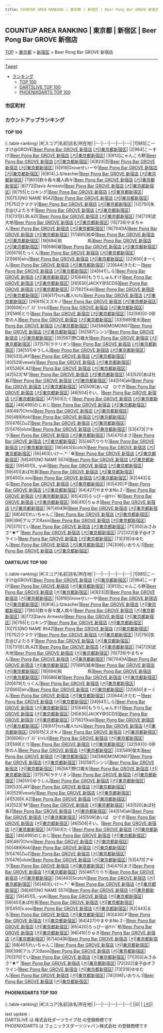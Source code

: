 ```yaml
---
title: COUNTUP AREA RANKING | 東京都 | 新宿区 | Beer Pong Bar GROVE 新宿店
---
```

## COUNTUP AREA RANKING | 東京都 | 新宿区 | Beer Pong Bar GROVE 新宿店

[TOP](/darts/rank/) > [東京都](/darts/rank/東京都/) > [新宿区](/darts/rank/東京都/新宿区/) > Beer Pong Bar GROVE 新宿店

___

<a href="https://twitter.com/share?ref_src=twsrc%5Etfw" data-text="COUNTUP AREA RANKING | 東京都新宿区Beer Pong Bar GROVE 新宿店" class="twitter-share-button" data-hashtags="DARTSLIVE,PHOENIXDARTS,darts,ダーツ" data-show-count="false">Tweet</a>

* [ランキング](#カウントアップランキング)
    * [TOP 100](#top-100)
    * [DARTSLIVE TOP 100](#dartslive-top-100)
    * [PHOENIXDARTS TOP 100](#phoenixdarts-top-100)

### 市区町村

<ul>

</ul>

### カウントアップランキング

#### TOP 100



{:.table-ranking}
|#|スコア|名前|店名|所在地|
|---|---|---|---|---|
|1|985|<span class="rank-name-dl">こーすけ@GROVE</span>|<a href="/darts/rank/shops/90884a355f14801558d385ea46352d8f.html">Beer Pong Bar GROVE 新宿店</a> <a href="https://search.dartslive.com/jp/shop/90884a355f14801558d385ea46352d8f">[↗]</a>|<a href="/darts/rank/東京都/新宿区">東京都新宿区</a>|
|2|964|<span class="rank-name-dl">こーすけ</span>|<a href="/darts/rank/shops/90884a355f14801558d385ea46352d8f.html">Beer Pong Bar GROVE 新宿店</a> <a href="https://search.dartslive.com/jp/shop/90884a355f14801558d385ea46352d8f">[↗]</a>|<a href="/darts/rank/東京都/新宿区">東京都新宿区</a>|
|3|913|<span class="rank-name-dl">にゃんころ餅</span>|<a href="/darts/rank/shops/90884a355f14801558d385ea46352d8f.html">Beer Pong Bar GROVE 新宿店</a> <a href="https://search.dartslive.com/jp/shop/90884a355f14801558d385ea46352d8f">[↗]</a>|<a href="/darts/rank/東京都/新宿区">東京都新宿区</a>|
|4|823|<span class="rank-name-dl">百</span>|<a href="/darts/rank/shops/90884a355f14801558d385ea46352d8f.html">Beer Pong Bar GROVE 新宿店</a> <a href="https://search.dartslive.com/jp/shop/90884a355f14801558d385ea46352d8f">[↗]</a>|<a href="/darts/rank/東京都/新宿区">東京都新宿区</a>|
|5|818|<span class="rank-name-dl">Groveせいーや</span>|<a href="/darts/rank/shops/90884a355f14801558d385ea46352d8f.html">Beer Pong Bar GROVE 新宿店</a> <a href="https://search.dartslive.com/jp/shop/90884a355f14801558d385ea46352d8f">[↗]</a>|<a href="/darts/rank/東京都/新宿区">東京都新宿区</a>|
|6|814|<span class="rank-name-dl">ふなteacher</span>|<a href="/darts/rank/shops/90884a355f14801558d385ea46352d8f.html">Beer Pong Bar GROVE 新宿店</a> <a href="https://search.dartslive.com/jp/shop/90884a355f14801558d385ea46352d8f">[↗]</a>|<a href="/darts/rank/東京都/新宿区">東京都新宿区</a>|
|7|803|<span class="rank-name-dl">飲々呑々魔人病々</span>|<a href="/darts/rank/shops/90884a355f14801558d385ea46352d8f.html">Beer Pong Bar GROVE 新宿店</a> <a href="https://search.dartslive.com/jp/shop/90884a355f14801558d385ea46352d8f">[↗]</a>|<a href="/darts/rank/東京都/新宿区">東京都新宿区</a>|
|8|772|<span class="rank-name-dl">Davis Armesto</span>|<a href="/darts/rank/shops/90884a355f14801558d385ea46352d8f.html">Beer Pong Bar GROVE 新宿店</a> <a href="https://search.dartslive.com/jp/shop/90884a355f14801558d385ea46352d8f">[↗]</a>|<a href="/darts/rank/東京都/新宿区">東京都新宿区</a>|
|9|755|<span class="rank-name-dl">ヒロキング</span>|<a href="/darts/rank/shops/90884a355f14801558d385ea46352d8f.html">Beer Pong Bar GROVE 新宿店</a> <a href="https://search.dartslive.com/jp/shop/90884a355f14801558d385ea46352d8f">[↗]</a>|<a href="/darts/rank/東京都/新宿区">東京都新宿区</a>|
|10|753|<span class="rank-name-dl">NO NAME 9542</span>|<a href="/darts/rank/shops/90884a355f14801558d385ea46352d8f.html">Beer Pong Bar GROVE 新宿店</a> <a href="https://search.dartslive.com/jp/shop/90884a355f14801558d385ea46352d8f">[↗]</a>|<a href="/darts/rank/東京都/新宿区">東京都新宿区</a>|
|11|752|<span class="rank-name-dl">クマクマ</span>|<a href="/darts/rank/shops/90884a355f14801558d385ea46352d8f.html">Beer Pong Bar GROVE 新宿店</a> <a href="https://search.dartslive.com/jp/shop/90884a355f14801558d385ea46352d8f">[↗]</a>|<a href="/darts/rank/東京都/新宿区">東京都新宿区</a>|
|12|750|<span class="rank-name-dl">失恋@ぴよたろす</span>|<a href="/darts/rank/shops/90884a355f14801558d385ea46352d8f.html">Beer Pong Bar GROVE 新宿店</a> <a href="https://search.dartslive.com/jp/shop/90884a355f14801558d385ea46352d8f">[↗]</a>|<a href="/darts/rank/東京都/新宿区">東京都新宿区</a>|
|13|731|<span class="rank-name-dl">ELBLAZE</span>|<a href="/darts/rank/shops/90884a355f14801558d385ea46352d8f.html">Beer Pong Bar GROVE 新宿店</a> <a href="https://search.dartslive.com/jp/shop/90884a355f14801558d385ea46352d8f">[↗]</a>|<a href="/darts/rank/東京都/新宿区">東京都新宿区</a>|
|14|729|<span class="rank-name-dl">武 大地</span>|<a href="/darts/rank/shops/90884a355f14801558d385ea46352d8f.html">Beer Pong Bar GROVE 新宿店</a> <a href="https://search.dartslive.com/jp/shop/90884a355f14801558d385ea46352d8f">[↗]</a>|<a href="/darts/rank/東京都/新宿区">東京都新宿区</a>|
|15|726|<span class="rank-name-dl">やまちゃん</span>|<a href="/darts/rank/shops/90884a355f14801558d385ea46352d8f.html">Beer Pong Bar GROVE 新宿店</a> <a href="https://search.dartslive.com/jp/shop/90884a355f14801558d385ea46352d8f">[↗]</a>|<a href="/darts/rank/東京都/新宿区">東京都新宿区</a>|
|16|704|<span class="rank-name-dl">tA</span>|<a href="/darts/rank/shops/90884a355f14801558d385ea46352d8f.html">Beer Pong Bar GROVE 新宿店</a> <a href="https://search.dartslive.com/jp/shop/90884a355f14801558d385ea46352d8f">[↗]</a>|<a href="/darts/rank/東京都/新宿区">東京都新宿区</a>|
|17|695|<span class="rank-name-dl">絃©︎</span>|<a href="/darts/rank/shops/90884a355f14801558d385ea46352d8f.html">Beer Pong Bar GROVE 新宿店</a> <a href="https://search.dartslive.com/jp/shop/90884a355f14801558d385ea46352d8f">[↗]</a>|<a href="/darts/rank/東京都/新宿区">東京都新宿区</a>|
|18|694|<span class="rank-name-dl">飛　　　　　　鳥</span>|<a href="/darts/rank/shops/90884a355f14801558d385ea46352d8f.html">Beer Pong Bar GROVE 新宿店</a> <a href="https://search.dartslive.com/jp/shop/90884a355f14801558d385ea46352d8f">[↗]</a>|<a href="/darts/rank/東京都/新宿区">東京都新宿区</a>|
|19|686|<span class="rank-name-dl">峻</span>|<a href="/darts/rank/shops/90884a355f14801558d385ea46352d8f.html">Beer Pong Bar GROVE 新宿店</a> <a href="https://search.dartslive.com/jp/shop/90884a355f14801558d385ea46352d8f">[↗]</a>|<a href="/darts/rank/東京都/新宿区">東京都新宿区</a>|
|20|679|<span class="rank-name-dl">たっくん</span>|<a href="/darts/rank/shops/90884a355f14801558d385ea46352d8f.html">Beer Pong Bar GROVE 新宿店</a> <a href="https://search.dartslive.com/jp/shop/90884a355f14801558d385ea46352d8f">[↗]</a>|<a href="/darts/rank/東京都/新宿区">東京都新宿区</a>|
|21|665|<span class="rank-name-dl">airu</span>|<a href="/darts/rank/shops/90884a355f14801558d385ea46352d8f.html">Beer Pong Bar GROVE 新宿店</a> <a href="https://search.dartslive.com/jp/shop/90884a355f14801558d385ea46352d8f">[↗]</a>|<a href="/darts/rank/東京都/新宿区">東京都新宿区</a>|
|22|650|<span class="rank-name-dl">まーくん</span>|<a href="/darts/rank/shops/90884a355f14801558d385ea46352d8f.html">Beer Pong Bar GROVE 新宿店</a> <a href="https://search.dartslive.com/jp/shop/90884a355f14801558d385ea46352d8f">[↗]</a>|<a href="/darts/rank/東京都/新宿区">東京都新宿区</a>|
|23|644|<span class="rank-name-dl">きたむー</span>|<a href="/darts/rank/shops/90884a355f14801558d385ea46352d8f.html">Beer Pong Bar GROVE 新宿店</a> <a href="https://search.dartslive.com/jp/shop/90884a355f14801558d385ea46352d8f">[↗]</a>|<a href="/darts/rank/東京都/新宿区">東京都新宿区</a>|
|24|641|<span class="rank-name-dl">しら</span>|<a href="/darts/rank/shops/90884a355f14801558d385ea46352d8f.html">Beer Pong Bar GROVE 新宿店</a> <a href="https://search.dartslive.com/jp/shop/90884a355f14801558d385ea46352d8f">[↗]</a>|<a href="/darts/rank/東京都/新宿区">東京都新宿区</a>|
|25|640|<span class="rank-name-dl">もうりしゅんすけ</span>|<a href="/darts/rank/shops/90884a355f14801558d385ea46352d8f.html">Beer Pong Bar GROVE 新宿店</a> <a href="https://search.dartslive.com/jp/shop/90884a355f14801558d385ea46352d8f">[↗]</a>|<a href="/darts/rank/東京都/新宿区">東京都新宿区</a>|
|26|630|<span class="rank-name-dl">JACKY@SCDS</span>|<a href="/darts/rank/shops/90884a355f14801558d385ea46352d8f.html">Beer Pong Bar GROVE 新宿店</a> <a href="https://search.dartslive.com/jp/shop/90884a355f14801558d385ea46352d8f">[↗]</a>|<a href="/darts/rank/東京都/新宿区">東京都新宿区</a>|
|27|621|<span class="rank-name-dl">kaiji</span>|<a href="/darts/rank/shops/90884a355f14801558d385ea46352d8f.html">Beer Pong Bar GROVE 新宿店</a> <a href="https://search.dartslive.com/jp/shop/90884a355f14801558d385ea46352d8f">[↗]</a>|<a href="/darts/rank/東京都/新宿区">東京都新宿区</a>|
|28|617|<span class="rank-name-dl">ﾔﾑﾔﾑ魔人ﾔﾑﾔﾑ</span>|<a href="/darts/rank/shops/90884a355f14801558d385ea46352d8f.html">Beer Pong Bar GROVE 新宿店</a> <a href="https://search.dartslive.com/jp/shop/90884a355f14801558d385ea46352d8f">[↗]</a>|<a href="/darts/rank/東京都/新宿区">東京都新宿区</a>|
|29|615|<span class="rank-name-dl">スズキノ</span>|<a href="/darts/rank/shops/90884a355f14801558d385ea46352d8f.html">Beer Pong Bar GROVE 新宿店</a> <a href="https://search.dartslive.com/jp/shop/90884a355f14801558d385ea46352d8f">[↗]</a>|<a href="/darts/rank/東京都/新宿区">東京都新宿区</a>|
|30|606|<span class="rank-name-dl">ｲｯﾌﾟｽﾃﾞﾓﾊｲﾙﾖ</span>|<a href="/darts/rank/shops/90884a355f14801558d385ea46352d8f.html">Beer Pong Bar GROVE 新宿店</a> <a href="https://search.dartslive.com/jp/shop/90884a355f14801558d385ea46352d8f">[↗]</a>|<a href="/darts/rank/東京都/新宿区">東京都新宿区</a>|
|31|599|<span class="rank-name-dl">とり</span>|<a href="/darts/rank/shops/90884a355f14801558d385ea46352d8f.html">Beer Pong Bar GROVE 新宿店</a> <a href="https://search.dartslive.com/jp/shop/90884a355f14801558d385ea46352d8f">[↗]</a>|<a href="/darts/rank/東京都/新宿区">東京都新宿区</a>|
|32|593|<span class="rank-name-dl">0-0@空の人</span>|<a href="/darts/rank/shops/90884a355f14801558d385ea46352d8f.html">Beer Pong Bar GROVE 新宿店</a> <a href="https://search.dartslive.com/jp/shop/90884a355f14801558d385ea46352d8f">[↗]</a>|<a href="/darts/rank/東京都/新宿区">東京都新宿区</a>|
|33|589|<span class="rank-name-dl">俊太</span>|<a href="/darts/rank/shops/90884a355f14801558d385ea46352d8f.html">Beer Pong Bar GROVE 新宿店</a> <a href="https://search.dartslive.com/jp/shop/90884a355f14801558d385ea46352d8f">[↗]</a>|<a href="/darts/rank/東京都/新宿区">東京都新宿区</a>|
|34|588|<span class="rank-name-dl">MOMON07</span>|<a href="/darts/rank/shops/90884a355f14801558d385ea46352d8f.html">Beer Pong Bar GROVE 新宿店</a> <a href="https://search.dartslive.com/jp/shop/90884a355f14801558d385ea46352d8f">[↗]</a>|<a href="/darts/rank/東京都/新宿区">東京都新宿区</a>|
|35|587|<span class="rank-name-dl">シンジ</span>|<a href="/darts/rank/shops/90884a355f14801558d385ea46352d8f.html">Beer Pong Bar GROVE 新宿店</a> <a href="https://search.dartslive.com/jp/shop/90884a355f14801558d385ea46352d8f">[↗]</a>|<a href="/darts/rank/東京都/新宿区">東京都新宿区</a>|
|35|587|<span class="rank-name-dl">野口颯太</span>|<a href="/darts/rank/shops/90884a355f14801558d385ea46352d8f.html">Beer Pong Bar GROVE 新宿店</a> <a href="https://search.dartslive.com/jp/shop/90884a355f14801558d385ea46352d8f">[↗]</a>|<a href="/darts/rank/東京都/新宿区">東京都新宿区</a>|
|37|576|<span class="rank-name-dl">ラテリオン</span>|<a href="/darts/rank/shops/90884a355f14801558d385ea46352d8f.html">Beer Pong Bar GROVE 新宿店</a> <a href="https://search.dartslive.com/jp/shop/90884a355f14801558d385ea46352d8f">[↗]</a>|<a href="/darts/rank/東京都/新宿区">東京都新宿区</a>|
|38|551|<span class="rank-name-dl">ゆうしん</span>|<a href="/darts/rank/shops/90884a355f14801558d385ea46352d8f.html">Beer Pong Bar GROVE 新宿店</a> <a href="https://search.dartslive.com/jp/shop/90884a355f14801558d385ea46352d8f">[↗]</a>|<a href="/darts/rank/東京都/新宿区">東京都新宿区</a>|
|39|533|<span class="rank-name-dl">JAY</span>|<a href="/darts/rank/shops/90884a355f14801558d385ea46352d8f.html">Beer Pong Bar GROVE 新宿店</a> <a href="https://search.dartslive.com/jp/shop/90884a355f14801558d385ea46352d8f">[↗]</a>|<a href="/darts/rank/東京都/新宿区">東京都新宿区</a>|
|40|529|<span class="rank-name-dl">vesely</span>|<a href="/darts/rank/shops/90884a355f14801558d385ea46352d8f.html">Beer Pong Bar GROVE 新宿店</a> <a href="https://search.dartslive.com/jp/shop/90884a355f14801558d385ea46352d8f">[↗]</a>|<a href="/darts/rank/東京都/新宿区">東京都新宿区</a>|
|41|526|<span class="rank-name-dl">K.A2</span>|<a href="/darts/rank/shops/90884a355f14801558d385ea46352d8f.html">Beer Pong Bar GROVE 新宿店</a> <a href="https://search.dartslive.com/jp/shop/90884a355f14801558d385ea46352d8f">[↗]</a>|<a href="/darts/rank/東京都/新宿区">東京都新宿区</a>|
|42|523|<span class="rank-name-dl">&#x27;M&#x27;</span>|<a href="/darts/rank/shops/90884a355f14801558d385ea46352d8f.html">Beer Pong Bar GROVE 新宿店</a> <a href="https://search.dartslive.com/jp/shop/90884a355f14801558d385ea46352d8f">[↗]</a>|<a href="/darts/rank/東京都/新宿区">東京都新宿区</a>|
|43|520|<span class="rank-name-dl">あぱ社長2</span>|<a href="/darts/rank/shops/90884a355f14801558d385ea46352d8f.html">Beer Pong Bar GROVE 新宿店</a> <a href="https://search.dartslive.com/jp/shop/90884a355f14801558d385ea46352d8f">[↗]</a>|<a href="/darts/rank/東京都/新宿区">東京都新宿区</a>|
|44|514|<span class="rank-name-dl">aki</span>|<a href="/darts/rank/shops/90884a355f14801558d385ea46352d8f.html">Beer Pong Bar GROVE 新宿店</a> <a href="https://search.dartslive.com/jp/shop/90884a355f14801558d385ea46352d8f">[↗]</a>|<a href="/darts/rank/東京都/新宿区">東京都新宿区</a>|
|45|509|<span class="rank-name-dl">あいば　ひでき</span>|<a href="/darts/rank/shops/90884a355f14801558d385ea46352d8f.html">Beer Pong Bar GROVE 新宿店</a> <a href="https://search.dartslive.com/jp/shop/90884a355f14801558d385ea46352d8f">[↗]</a>|<a href="/darts/rank/東京都/新宿区">東京都新宿区</a>|
|46|504|<span class="rank-name-dl">そい。</span>|<a href="/darts/rank/shops/90884a355f14801558d385ea46352d8f.html">Beer Pong Bar GROVE 新宿店</a> <a href="https://search.dartslive.com/jp/shop/90884a355f14801558d385ea46352d8f">[↗]</a>|<a href="/darts/rank/東京都/新宿区">東京都新宿区</a>|
|47|503|<span class="rank-name-dl">たく</span>|<a href="/darts/rank/shops/90884a355f14801558d385ea46352d8f.html">Beer Pong Bar GROVE 新宿店</a> <a href="https://search.dartslive.com/jp/shop/90884a355f14801558d385ea46352d8f">[↗]</a>|<a href="/darts/rank/東京都/新宿区">東京都新宿区</a>|
|48|499|<span class="rank-name-dl">のじおじ</span>|<a href="/darts/rank/shops/90884a355f14801558d385ea46352d8f.html">Beer Pong Bar GROVE 新宿店</a> <a href="https://search.dartslive.com/jp/shop/90884a355f14801558d385ea46352d8f">[↗]</a>|<a href="/darts/rank/東京都/新宿区">東京都新宿区</a>|
|49|497|<span class="rank-name-dl">Chris</span>|<a href="/darts/rank/shops/90884a355f14801558d385ea46352d8f.html">Beer Pong Bar GROVE 新宿店</a> <a href="https://search.dartslive.com/jp/shop/90884a355f14801558d385ea46352d8f">[↗]</a>|<a href="/darts/rank/東京都/新宿区">東京都新宿区</a>|
|50|489|<span class="rank-name-dl">Koki</span>|<a href="/darts/rank/shops/90884a355f14801558d385ea46352d8f.html">Beer Pong Bar GROVE 新宿店</a> <a href="https://search.dartslive.com/jp/shop/90884a355f14801558d385ea46352d8f">[↗]</a>|<a href="/darts/rank/東京都/新宿区">東京都新宿区</a>|
|51|476|<span class="rank-name-dl">ZωZ</span>|<a href="/darts/rank/shops/90884a355f14801558d385ea46352d8f.html">Beer Pong Bar GROVE 新宿店</a> <a href="https://search.dartslive.com/jp/shop/90884a355f14801558d385ea46352d8f">[↗]</a>|<a href="/darts/rank/東京都/新宿区">東京都新宿区</a>|
|51|476|<span class="rank-name-dl">olute</span>|<a href="/darts/rank/shops/90884a355f14801558d385ea46352d8f.html">Beer Pong Bar GROVE 新宿店</a> <a href="https://search.dartslive.com/jp/shop/90884a355f14801558d385ea46352d8f">[↗]</a>|<a href="/darts/rank/東京都/新宿区">東京都新宿区</a>|
|53|473|<span class="rank-name-dl">アキラ</span>|<a href="/darts/rank/shops/90884a355f14801558d385ea46352d8f.html">Beer Pong Bar GROVE 新宿店</a> <a href="https://search.dartslive.com/jp/shop/90884a355f14801558d385ea46352d8f">[↗]</a>|<a href="/darts/rank/東京都/新宿区">東京都新宿区</a>|
|54|470|<span class="rank-name-dl">まさ</span>|<a href="/darts/rank/shops/90884a355f14801558d385ea46352d8f.html">Beer Pong Bar GROVE 新宿店</a> <a href="https://search.dartslive.com/jp/shop/90884a355f14801558d385ea46352d8f">[↗]</a>|<a href="/darts/rank/東京都/新宿区">東京都新宿区</a>|
|55|467|<span class="rank-name-dl">りりり</span>|<a href="/darts/rank/shops/90884a355f14801558d385ea46352d8f.html">Beer Pong Bar GROVE 新宿店</a> <a href="https://search.dartslive.com/jp/shop/90884a355f14801558d385ea46352d8f">[↗]</a>|<a href="/darts/rank/東京都/新宿区">東京都新宿区</a>|
|56|463|<span class="rank-name-dl">Scotch</span>|<a href="/darts/rank/shops/90884a355f14801558d385ea46352d8f.html">Beer Pong Bar GROVE 新宿店</a> <a href="https://search.dartslive.com/jp/shop/90884a355f14801558d385ea46352d8f">[↗]</a>|<a href="/darts/rank/東京都/新宿区">東京都新宿区</a>|
|56|463|<span class="rank-name-dl">いけ〜.*･ﾟ❁</span>|<a href="/darts/rank/shops/90884a355f14801558d385ea46352d8f.html">Beer Pong Bar GROVE 新宿店</a> <a href="https://search.dartslive.com/jp/shop/90884a355f14801558d385ea46352d8f">[↗]</a>|<a href="/darts/rank/東京都/新宿区">東京都新宿区</a>|
|58|461|<span class="rank-name-dl">NO NAME 5574</span>|<a href="/darts/rank/shops/90884a355f14801558d385ea46352d8f.html">Beer Pong Bar GROVE 新宿店</a> <a href="https://search.dartslive.com/jp/shop/90884a355f14801558d385ea46352d8f">[↗]</a>|<a href="/darts/rank/東京都/新宿区">東京都新宿区</a>|
|59|451|<span class="rank-name-dl">S_-yuki</span>|<a href="/darts/rank/shops/90884a355f14801558d385ea46352d8f.html">Beer Pong Bar GROVE 新宿店</a> <a href="https://search.dartslive.com/jp/shop/90884a355f14801558d385ea46352d8f">[↗]</a>|<a href="/darts/rank/東京都/新宿区">東京都新宿区</a>|
|59|451|<span class="rank-name-dl">あぱ社長</span>|<a href="/darts/rank/shops/90884a355f14801558d385ea46352d8f.html">Beer Pong Bar GROVE 新宿店</a> <a href="https://search.dartslive.com/jp/shop/90884a355f14801558d385ea46352d8f">[↗]</a>|<a href="/darts/rank/東京都/新宿区">東京都新宿区</a>|
|61|450|<span class="rank-name-dl">s.sou</span>|<a href="/darts/rank/shops/90884a355f14801558d385ea46352d8f.html">Beer Pong Bar GROVE 新宿店</a> <a href="https://search.dartslive.com/jp/shop/90884a355f14801558d385ea46352d8f">[↗]</a>|<a href="/darts/rank/東京都/新宿区">東京都新宿区</a>|
|62|443|<span class="rank-name-dl">るる</span>|<a href="/darts/rank/shops/90884a355f14801558d385ea46352d8f.html">Beer Pong Bar GROVE 新宿店</a> <a href="https://search.dartslive.com/jp/shop/90884a355f14801558d385ea46352d8f">[↗]</a>|<a href="/darts/rank/東京都/新宿区">東京都新宿区</a>|
|63|430|<span class="rank-name-dl">Ｐ</span>|<a href="/darts/rank/shops/90884a355f14801558d385ea46352d8f.html">Beer Pong Bar GROVE 新宿店</a> <a href="https://search.dartslive.com/jp/shop/90884a355f14801558d385ea46352d8f">[↗]</a>|<a href="/darts/rank/東京都/新宿区">東京都新宿区</a>|
|64|427|<span class="rank-name-dl">やまやまNo.2♂</span>|<a href="/darts/rank/shops/90884a355f14801558d385ea46352d8f.html">Beer Pong Bar GROVE 新宿店</a> <a href="https://search.dartslive.com/jp/shop/90884a355f14801558d385ea46352d8f">[↗]</a>|<a href="/darts/rank/東京都/新宿区">東京都新宿区</a>|
|65|420|<span class="rank-name-dl">ろっぴー@ｻｲﾍﾞ柏</span>|<a href="/darts/rank/shops/90884a355f14801558d385ea46352d8f.html">Beer Pong Bar GROVE 新宿店</a> <a href="https://search.dartslive.com/jp/shop/90884a355f14801558d385ea46352d8f">[↗]</a>|<a href="/darts/rank/東京都/新宿区">東京都新宿区</a>|
|66|410|<span class="rank-name-dl">りゅき</span>|<a href="/darts/rank/shops/90884a355f14801558d385ea46352d8f.html">Beer Pong Bar GROVE 新宿店</a> <a href="https://search.dartslive.com/jp/shop/90884a355f14801558d385ea46352d8f">[↗]</a>|<a href="/darts/rank/東京都/新宿区">東京都新宿区</a>|
|67|404|<span class="rank-name-dl">Ri</span>|<a href="/darts/rank/shops/90884a355f14801558d385ea46352d8f.html">Beer Pong Bar GROVE 新宿店</a> <a href="https://search.dartslive.com/jp/shop/90884a355f14801558d385ea46352d8f">[↗]</a>|<a href="/darts/rank/東京都/新宿区">東京都新宿区</a>|
|68|401|<span class="rank-name-dl">れいちゃんこ</span>|<a href="/darts/rank/shops/90884a355f14801558d385ea46352d8f.html">Beer Pong Bar GROVE 新宿店</a> <a href="https://search.dartslive.com/jp/shop/90884a355f14801558d385ea46352d8f">[↗]</a>|<a href="/darts/rank/東京都/新宿区">東京都新宿区</a>|
|69|398|<span class="rank-name-dl">アルプスBasis</span>|<a href="/darts/rank/shops/90884a355f14801558d385ea46352d8f.html">Beer Pong Bar GROVE 新宿店</a> <a href="https://search.dartslive.com/jp/shop/90884a355f14801558d385ea46352d8f">[↗]</a>|<a href="/darts/rank/東京都/新宿区">東京都新宿区</a>|
|70|370|<span class="rank-name-dl">てい</span>|<a href="/darts/rank/shops/90884a355f14801558d385ea46352d8f.html">Beer Pong Bar GROVE 新宿店</a> <a href="https://search.dartslive.com/jp/shop/90884a355f14801558d385ea46352d8f">[↗]</a>|<a href="/darts/rank/東京都/新宿区">東京都新宿区</a>|
|71|350|<span class="rank-name-dl">みさみさ꙳★*ﾟ</span>|<a href="/darts/rank/shops/90884a355f14801558d385ea46352d8f.html">Beer Pong Bar GROVE 新宿店</a> <a href="https://search.dartslive.com/jp/shop/90884a355f14801558d385ea46352d8f">[↗]</a>|<a href="/darts/rank/東京都/新宿区">東京都新宿区</a>|
|72|322|<span class="rank-name-dl">金子@オフライン</span>|<a href="/darts/rank/shops/90884a355f14801558d385ea46352d8f.html">Beer Pong Bar GROVE 新宿店</a> <a href="https://search.dartslive.com/jp/shop/90884a355f14801558d385ea46352d8f">[↗]</a>|<a href="/darts/rank/東京都/新宿区">東京都新宿区</a>|
|73|319|<span class="rank-name-dl">ゆゆたん</span>|<a href="/darts/rank/shops/90884a355f14801558d385ea46352d8f.html">Beer Pong Bar GROVE 新宿店</a> <a href="https://search.dartslive.com/jp/shop/90884a355f14801558d385ea46352d8f">[↗]</a>|<a href="/darts/rank/東京都/新宿区">東京都新宿区</a>|
|74|306|<span class="rank-name-dl">いおりん:)</span>|<a href="/darts/rank/shops/90884a355f14801558d385ea46352d8f.html">Beer Pong Bar GROVE 新宿店</a> <a href="https://search.dartslive.com/jp/shop/90884a355f14801558d385ea46352d8f">[↗]</a>|<a href="/darts/rank/東京都/新宿区">東京都新宿区</a>|


#### DARTSLIVE TOP 100



{:.table-ranking}
|#|スコア|名前|店名|所在地|
|---|---|---|---|---|
|1|985|<span class="rank-name-dl">こーすけ@GROVE</span>|<a href="/darts/rank/shops/90884a355f14801558d385ea46352d8f.html">Beer Pong Bar GROVE 新宿店</a> <a href="https://search.dartslive.com/jp/shop/90884a355f14801558d385ea46352d8f">[↗]</a>|<a href="/darts/rank/東京都/新宿区">東京都新宿区</a>|
|2|964|<span class="rank-name-dl">こーすけ</span>|<a href="/darts/rank/shops/90884a355f14801558d385ea46352d8f.html">Beer Pong Bar GROVE 新宿店</a> <a href="https://search.dartslive.com/jp/shop/90884a355f14801558d385ea46352d8f">[↗]</a>|<a href="/darts/rank/東京都/新宿区">東京都新宿区</a>|
|3|913|<span class="rank-name-dl">にゃんころ餅</span>|<a href="/darts/rank/shops/90884a355f14801558d385ea46352d8f.html">Beer Pong Bar GROVE 新宿店</a> <a href="https://search.dartslive.com/jp/shop/90884a355f14801558d385ea46352d8f">[↗]</a>|<a href="/darts/rank/東京都/新宿区">東京都新宿区</a>|
|4|823|<span class="rank-name-dl">百</span>|<a href="/darts/rank/shops/90884a355f14801558d385ea46352d8f.html">Beer Pong Bar GROVE 新宿店</a> <a href="https://search.dartslive.com/jp/shop/90884a355f14801558d385ea46352d8f">[↗]</a>|<a href="/darts/rank/東京都/新宿区">東京都新宿区</a>|
|5|818|<span class="rank-name-dl">Groveせいーや</span>|<a href="/darts/rank/shops/90884a355f14801558d385ea46352d8f.html">Beer Pong Bar GROVE 新宿店</a> <a href="https://search.dartslive.com/jp/shop/90884a355f14801558d385ea46352d8f">[↗]</a>|<a href="/darts/rank/東京都/新宿区">東京都新宿区</a>|
|6|814|<span class="rank-name-dl">ふなteacher</span>|<a href="/darts/rank/shops/90884a355f14801558d385ea46352d8f.html">Beer Pong Bar GROVE 新宿店</a> <a href="https://search.dartslive.com/jp/shop/90884a355f14801558d385ea46352d8f">[↗]</a>|<a href="/darts/rank/東京都/新宿区">東京都新宿区</a>|
|7|803|<span class="rank-name-dl">飲々呑々魔人病々</span>|<a href="/darts/rank/shops/90884a355f14801558d385ea46352d8f.html">Beer Pong Bar GROVE 新宿店</a> <a href="https://search.dartslive.com/jp/shop/90884a355f14801558d385ea46352d8f">[↗]</a>|<a href="/darts/rank/東京都/新宿区">東京都新宿区</a>|
|8|772|<span class="rank-name-dl">Davis Armesto</span>|<a href="/darts/rank/shops/90884a355f14801558d385ea46352d8f.html">Beer Pong Bar GROVE 新宿店</a> <a href="https://search.dartslive.com/jp/shop/90884a355f14801558d385ea46352d8f">[↗]</a>|<a href="/darts/rank/東京都/新宿区">東京都新宿区</a>|
|9|755|<span class="rank-name-dl">ヒロキング</span>|<a href="/darts/rank/shops/90884a355f14801558d385ea46352d8f.html">Beer Pong Bar GROVE 新宿店</a> <a href="https://search.dartslive.com/jp/shop/90884a355f14801558d385ea46352d8f">[↗]</a>|<a href="/darts/rank/東京都/新宿区">東京都新宿区</a>|
|10|753|<span class="rank-name-dl">NO NAME 9542</span>|<a href="/darts/rank/shops/90884a355f14801558d385ea46352d8f.html">Beer Pong Bar GROVE 新宿店</a> <a href="https://search.dartslive.com/jp/shop/90884a355f14801558d385ea46352d8f">[↗]</a>|<a href="/darts/rank/東京都/新宿区">東京都新宿区</a>|
|11|752|<span class="rank-name-dl">クマクマ</span>|<a href="/darts/rank/shops/90884a355f14801558d385ea46352d8f.html">Beer Pong Bar GROVE 新宿店</a> <a href="https://search.dartslive.com/jp/shop/90884a355f14801558d385ea46352d8f">[↗]</a>|<a href="/darts/rank/東京都/新宿区">東京都新宿区</a>|
|12|750|<span class="rank-name-dl">失恋@ぴよたろす</span>|<a href="/darts/rank/shops/90884a355f14801558d385ea46352d8f.html">Beer Pong Bar GROVE 新宿店</a> <a href="https://search.dartslive.com/jp/shop/90884a355f14801558d385ea46352d8f">[↗]</a>|<a href="/darts/rank/東京都/新宿区">東京都新宿区</a>|
|13|731|<span class="rank-name-dl">ELBLAZE</span>|<a href="/darts/rank/shops/90884a355f14801558d385ea46352d8f.html">Beer Pong Bar GROVE 新宿店</a> <a href="https://search.dartslive.com/jp/shop/90884a355f14801558d385ea46352d8f">[↗]</a>|<a href="/darts/rank/東京都/新宿区">東京都新宿区</a>|
|14|729|<span class="rank-name-dl">武 大地</span>|<a href="/darts/rank/shops/90884a355f14801558d385ea46352d8f.html">Beer Pong Bar GROVE 新宿店</a> <a href="https://search.dartslive.com/jp/shop/90884a355f14801558d385ea46352d8f">[↗]</a>|<a href="/darts/rank/東京都/新宿区">東京都新宿区</a>|
|15|726|<span class="rank-name-dl">やまちゃん</span>|<a href="/darts/rank/shops/90884a355f14801558d385ea46352d8f.html">Beer Pong Bar GROVE 新宿店</a> <a href="https://search.dartslive.com/jp/shop/90884a355f14801558d385ea46352d8f">[↗]</a>|<a href="/darts/rank/東京都/新宿区">東京都新宿区</a>|
|16|704|<span class="rank-name-dl">tA</span>|<a href="/darts/rank/shops/90884a355f14801558d385ea46352d8f.html">Beer Pong Bar GROVE 新宿店</a> <a href="https://search.dartslive.com/jp/shop/90884a355f14801558d385ea46352d8f">[↗]</a>|<a href="/darts/rank/東京都/新宿区">東京都新宿区</a>|
|17|695|<span class="rank-name-dl">絃©︎</span>|<a href="/darts/rank/shops/90884a355f14801558d385ea46352d8f.html">Beer Pong Bar GROVE 新宿店</a> <a href="https://search.dartslive.com/jp/shop/90884a355f14801558d385ea46352d8f">[↗]</a>|<a href="/darts/rank/東京都/新宿区">東京都新宿区</a>|
|18|694|<span class="rank-name-dl">飛　　　　　　鳥</span>|<a href="/darts/rank/shops/90884a355f14801558d385ea46352d8f.html">Beer Pong Bar GROVE 新宿店</a> <a href="https://search.dartslive.com/jp/shop/90884a355f14801558d385ea46352d8f">[↗]</a>|<a href="/darts/rank/東京都/新宿区">東京都新宿区</a>|
|19|686|<span class="rank-name-dl">峻</span>|<a href="/darts/rank/shops/90884a355f14801558d385ea46352d8f.html">Beer Pong Bar GROVE 新宿店</a> <a href="https://search.dartslive.com/jp/shop/90884a355f14801558d385ea46352d8f">[↗]</a>|<a href="/darts/rank/東京都/新宿区">東京都新宿区</a>|
|20|679|<span class="rank-name-dl">たっくん</span>|<a href="/darts/rank/shops/90884a355f14801558d385ea46352d8f.html">Beer Pong Bar GROVE 新宿店</a> <a href="https://search.dartslive.com/jp/shop/90884a355f14801558d385ea46352d8f">[↗]</a>|<a href="/darts/rank/東京都/新宿区">東京都新宿区</a>|
|21|665|<span class="rank-name-dl">airu</span>|<a href="/darts/rank/shops/90884a355f14801558d385ea46352d8f.html">Beer Pong Bar GROVE 新宿店</a> <a href="https://search.dartslive.com/jp/shop/90884a355f14801558d385ea46352d8f">[↗]</a>|<a href="/darts/rank/東京都/新宿区">東京都新宿区</a>|
|22|650|<span class="rank-name-dl">まーくん</span>|<a href="/darts/rank/shops/90884a355f14801558d385ea46352d8f.html">Beer Pong Bar GROVE 新宿店</a> <a href="https://search.dartslive.com/jp/shop/90884a355f14801558d385ea46352d8f">[↗]</a>|<a href="/darts/rank/東京都/新宿区">東京都新宿区</a>|
|23|644|<span class="rank-name-dl">きたむー</span>|<a href="/darts/rank/shops/90884a355f14801558d385ea46352d8f.html">Beer Pong Bar GROVE 新宿店</a> <a href="https://search.dartslive.com/jp/shop/90884a355f14801558d385ea46352d8f">[↗]</a>|<a href="/darts/rank/東京都/新宿区">東京都新宿区</a>|
|24|641|<span class="rank-name-dl">しら</span>|<a href="/darts/rank/shops/90884a355f14801558d385ea46352d8f.html">Beer Pong Bar GROVE 新宿店</a> <a href="https://search.dartslive.com/jp/shop/90884a355f14801558d385ea46352d8f">[↗]</a>|<a href="/darts/rank/東京都/新宿区">東京都新宿区</a>|
|25|640|<span class="rank-name-dl">もうりしゅんすけ</span>|<a href="/darts/rank/shops/90884a355f14801558d385ea46352d8f.html">Beer Pong Bar GROVE 新宿店</a> <a href="https://search.dartslive.com/jp/shop/90884a355f14801558d385ea46352d8f">[↗]</a>|<a href="/darts/rank/東京都/新宿区">東京都新宿区</a>|
|26|630|<span class="rank-name-dl">JACKY@SCDS</span>|<a href="/darts/rank/shops/90884a355f14801558d385ea46352d8f.html">Beer Pong Bar GROVE 新宿店</a> <a href="https://search.dartslive.com/jp/shop/90884a355f14801558d385ea46352d8f">[↗]</a>|<a href="/darts/rank/東京都/新宿区">東京都新宿区</a>|
|27|621|<span class="rank-name-dl">kaiji</span>|<a href="/darts/rank/shops/90884a355f14801558d385ea46352d8f.html">Beer Pong Bar GROVE 新宿店</a> <a href="https://search.dartslive.com/jp/shop/90884a355f14801558d385ea46352d8f">[↗]</a>|<a href="/darts/rank/東京都/新宿区">東京都新宿区</a>|
|28|617|<span class="rank-name-dl">ﾔﾑﾔﾑ魔人ﾔﾑﾔﾑ</span>|<a href="/darts/rank/shops/90884a355f14801558d385ea46352d8f.html">Beer Pong Bar GROVE 新宿店</a> <a href="https://search.dartslive.com/jp/shop/90884a355f14801558d385ea46352d8f">[↗]</a>|<a href="/darts/rank/東京都/新宿区">東京都新宿区</a>|
|29|615|<span class="rank-name-dl">スズキノ</span>|<a href="/darts/rank/shops/90884a355f14801558d385ea46352d8f.html">Beer Pong Bar GROVE 新宿店</a> <a href="https://search.dartslive.com/jp/shop/90884a355f14801558d385ea46352d8f">[↗]</a>|<a href="/darts/rank/東京都/新宿区">東京都新宿区</a>|
|30|606|<span class="rank-name-dl">ｲｯﾌﾟｽﾃﾞﾓﾊｲﾙﾖ</span>|<a href="/darts/rank/shops/90884a355f14801558d385ea46352d8f.html">Beer Pong Bar GROVE 新宿店</a> <a href="https://search.dartslive.com/jp/shop/90884a355f14801558d385ea46352d8f">[↗]</a>|<a href="/darts/rank/東京都/新宿区">東京都新宿区</a>|
|31|599|<span class="rank-name-dl">とり</span>|<a href="/darts/rank/shops/90884a355f14801558d385ea46352d8f.html">Beer Pong Bar GROVE 新宿店</a> <a href="https://search.dartslive.com/jp/shop/90884a355f14801558d385ea46352d8f">[↗]</a>|<a href="/darts/rank/東京都/新宿区">東京都新宿区</a>|
|32|593|<span class="rank-name-dl">0-0@空の人</span>|<a href="/darts/rank/shops/90884a355f14801558d385ea46352d8f.html">Beer Pong Bar GROVE 新宿店</a> <a href="https://search.dartslive.com/jp/shop/90884a355f14801558d385ea46352d8f">[↗]</a>|<a href="/darts/rank/東京都/新宿区">東京都新宿区</a>|
|33|589|<span class="rank-name-dl">俊太</span>|<a href="/darts/rank/shops/90884a355f14801558d385ea46352d8f.html">Beer Pong Bar GROVE 新宿店</a> <a href="https://search.dartslive.com/jp/shop/90884a355f14801558d385ea46352d8f">[↗]</a>|<a href="/darts/rank/東京都/新宿区">東京都新宿区</a>|
|34|588|<span class="rank-name-dl">MOMON07</span>|<a href="/darts/rank/shops/90884a355f14801558d385ea46352d8f.html">Beer Pong Bar GROVE 新宿店</a> <a href="https://search.dartslive.com/jp/shop/90884a355f14801558d385ea46352d8f">[↗]</a>|<a href="/darts/rank/東京都/新宿区">東京都新宿区</a>|
|35|587|<span class="rank-name-dl">シンジ</span>|<a href="/darts/rank/shops/90884a355f14801558d385ea46352d8f.html">Beer Pong Bar GROVE 新宿店</a> <a href="https://search.dartslive.com/jp/shop/90884a355f14801558d385ea46352d8f">[↗]</a>|<a href="/darts/rank/東京都/新宿区">東京都新宿区</a>|
|35|587|<span class="rank-name-dl">野口颯太</span>|<a href="/darts/rank/shops/90884a355f14801558d385ea46352d8f.html">Beer Pong Bar GROVE 新宿店</a> <a href="https://search.dartslive.com/jp/shop/90884a355f14801558d385ea46352d8f">[↗]</a>|<a href="/darts/rank/東京都/新宿区">東京都新宿区</a>|
|37|576|<span class="rank-name-dl">ラテリオン</span>|<a href="/darts/rank/shops/90884a355f14801558d385ea46352d8f.html">Beer Pong Bar GROVE 新宿店</a> <a href="https://search.dartslive.com/jp/shop/90884a355f14801558d385ea46352d8f">[↗]</a>|<a href="/darts/rank/東京都/新宿区">東京都新宿区</a>|
|38|551|<span class="rank-name-dl">ゆうしん</span>|<a href="/darts/rank/shops/90884a355f14801558d385ea46352d8f.html">Beer Pong Bar GROVE 新宿店</a> <a href="https://search.dartslive.com/jp/shop/90884a355f14801558d385ea46352d8f">[↗]</a>|<a href="/darts/rank/東京都/新宿区">東京都新宿区</a>|
|39|533|<span class="rank-name-dl">JAY</span>|<a href="/darts/rank/shops/90884a355f14801558d385ea46352d8f.html">Beer Pong Bar GROVE 新宿店</a> <a href="https://search.dartslive.com/jp/shop/90884a355f14801558d385ea46352d8f">[↗]</a>|<a href="/darts/rank/東京都/新宿区">東京都新宿区</a>|
|40|529|<span class="rank-name-dl">vesely</span>|<a href="/darts/rank/shops/90884a355f14801558d385ea46352d8f.html">Beer Pong Bar GROVE 新宿店</a> <a href="https://search.dartslive.com/jp/shop/90884a355f14801558d385ea46352d8f">[↗]</a>|<a href="/darts/rank/東京都/新宿区">東京都新宿区</a>|
|41|526|<span class="rank-name-dl">K.A2</span>|<a href="/darts/rank/shops/90884a355f14801558d385ea46352d8f.html">Beer Pong Bar GROVE 新宿店</a> <a href="https://search.dartslive.com/jp/shop/90884a355f14801558d385ea46352d8f">[↗]</a>|<a href="/darts/rank/東京都/新宿区">東京都新宿区</a>|
|42|523|<span class="rank-name-dl">&#x27;M&#x27;</span>|<a href="/darts/rank/shops/90884a355f14801558d385ea46352d8f.html">Beer Pong Bar GROVE 新宿店</a> <a href="https://search.dartslive.com/jp/shop/90884a355f14801558d385ea46352d8f">[↗]</a>|<a href="/darts/rank/東京都/新宿区">東京都新宿区</a>|
|43|520|<span class="rank-name-dl">あぱ社長2</span>|<a href="/darts/rank/shops/90884a355f14801558d385ea46352d8f.html">Beer Pong Bar GROVE 新宿店</a> <a href="https://search.dartslive.com/jp/shop/90884a355f14801558d385ea46352d8f">[↗]</a>|<a href="/darts/rank/東京都/新宿区">東京都新宿区</a>|
|44|514|<span class="rank-name-dl">aki</span>|<a href="/darts/rank/shops/90884a355f14801558d385ea46352d8f.html">Beer Pong Bar GROVE 新宿店</a> <a href="https://search.dartslive.com/jp/shop/90884a355f14801558d385ea46352d8f">[↗]</a>|<a href="/darts/rank/東京都/新宿区">東京都新宿区</a>|
|45|509|<span class="rank-name-dl">あいば　ひでき</span>|<a href="/darts/rank/shops/90884a355f14801558d385ea46352d8f.html">Beer Pong Bar GROVE 新宿店</a> <a href="https://search.dartslive.com/jp/shop/90884a355f14801558d385ea46352d8f">[↗]</a>|<a href="/darts/rank/東京都/新宿区">東京都新宿区</a>|
|46|504|<span class="rank-name-dl">そい。</span>|<a href="/darts/rank/shops/90884a355f14801558d385ea46352d8f.html">Beer Pong Bar GROVE 新宿店</a> <a href="https://search.dartslive.com/jp/shop/90884a355f14801558d385ea46352d8f">[↗]</a>|<a href="/darts/rank/東京都/新宿区">東京都新宿区</a>|
|47|503|<span class="rank-name-dl">たく</span>|<a href="/darts/rank/shops/90884a355f14801558d385ea46352d8f.html">Beer Pong Bar GROVE 新宿店</a> <a href="https://search.dartslive.com/jp/shop/90884a355f14801558d385ea46352d8f">[↗]</a>|<a href="/darts/rank/東京都/新宿区">東京都新宿区</a>|
|48|499|<span class="rank-name-dl">のじおじ</span>|<a href="/darts/rank/shops/90884a355f14801558d385ea46352d8f.html">Beer Pong Bar GROVE 新宿店</a> <a href="https://search.dartslive.com/jp/shop/90884a355f14801558d385ea46352d8f">[↗]</a>|<a href="/darts/rank/東京都/新宿区">東京都新宿区</a>|
|49|497|<span class="rank-name-dl">Chris</span>|<a href="/darts/rank/shops/90884a355f14801558d385ea46352d8f.html">Beer Pong Bar GROVE 新宿店</a> <a href="https://search.dartslive.com/jp/shop/90884a355f14801558d385ea46352d8f">[↗]</a>|<a href="/darts/rank/東京都/新宿区">東京都新宿区</a>|
|50|489|<span class="rank-name-dl">Koki</span>|<a href="/darts/rank/shops/90884a355f14801558d385ea46352d8f.html">Beer Pong Bar GROVE 新宿店</a> <a href="https://search.dartslive.com/jp/shop/90884a355f14801558d385ea46352d8f">[↗]</a>|<a href="/darts/rank/東京都/新宿区">東京都新宿区</a>|
|51|476|<span class="rank-name-dl">ZωZ</span>|<a href="/darts/rank/shops/90884a355f14801558d385ea46352d8f.html">Beer Pong Bar GROVE 新宿店</a> <a href="https://search.dartslive.com/jp/shop/90884a355f14801558d385ea46352d8f">[↗]</a>|<a href="/darts/rank/東京都/新宿区">東京都新宿区</a>|
|51|476|<span class="rank-name-dl">olute</span>|<a href="/darts/rank/shops/90884a355f14801558d385ea46352d8f.html">Beer Pong Bar GROVE 新宿店</a> <a href="https://search.dartslive.com/jp/shop/90884a355f14801558d385ea46352d8f">[↗]</a>|<a href="/darts/rank/東京都/新宿区">東京都新宿区</a>|
|53|473|<span class="rank-name-dl">アキラ</span>|<a href="/darts/rank/shops/90884a355f14801558d385ea46352d8f.html">Beer Pong Bar GROVE 新宿店</a> <a href="https://search.dartslive.com/jp/shop/90884a355f14801558d385ea46352d8f">[↗]</a>|<a href="/darts/rank/東京都/新宿区">東京都新宿区</a>|
|54|470|<span class="rank-name-dl">まさ</span>|<a href="/darts/rank/shops/90884a355f14801558d385ea46352d8f.html">Beer Pong Bar GROVE 新宿店</a> <a href="https://search.dartslive.com/jp/shop/90884a355f14801558d385ea46352d8f">[↗]</a>|<a href="/darts/rank/東京都/新宿区">東京都新宿区</a>|
|55|467|<span class="rank-name-dl">りりり</span>|<a href="/darts/rank/shops/90884a355f14801558d385ea46352d8f.html">Beer Pong Bar GROVE 新宿店</a> <a href="https://search.dartslive.com/jp/shop/90884a355f14801558d385ea46352d8f">[↗]</a>|<a href="/darts/rank/東京都/新宿区">東京都新宿区</a>|
|56|463|<span class="rank-name-dl">Scotch</span>|<a href="/darts/rank/shops/90884a355f14801558d385ea46352d8f.html">Beer Pong Bar GROVE 新宿店</a> <a href="https://search.dartslive.com/jp/shop/90884a355f14801558d385ea46352d8f">[↗]</a>|<a href="/darts/rank/東京都/新宿区">東京都新宿区</a>|
|56|463|<span class="rank-name-dl">いけ〜.*･ﾟ❁</span>|<a href="/darts/rank/shops/90884a355f14801558d385ea46352d8f.html">Beer Pong Bar GROVE 新宿店</a> <a href="https://search.dartslive.com/jp/shop/90884a355f14801558d385ea46352d8f">[↗]</a>|<a href="/darts/rank/東京都/新宿区">東京都新宿区</a>|
|58|461|<span class="rank-name-dl">NO NAME 5574</span>|<a href="/darts/rank/shops/90884a355f14801558d385ea46352d8f.html">Beer Pong Bar GROVE 新宿店</a> <a href="https://search.dartslive.com/jp/shop/90884a355f14801558d385ea46352d8f">[↗]</a>|<a href="/darts/rank/東京都/新宿区">東京都新宿区</a>|
|59|451|<span class="rank-name-dl">S_-yuki</span>|<a href="/darts/rank/shops/90884a355f14801558d385ea46352d8f.html">Beer Pong Bar GROVE 新宿店</a> <a href="https://search.dartslive.com/jp/shop/90884a355f14801558d385ea46352d8f">[↗]</a>|<a href="/darts/rank/東京都/新宿区">東京都新宿区</a>|
|59|451|<span class="rank-name-dl">あぱ社長</span>|<a href="/darts/rank/shops/90884a355f14801558d385ea46352d8f.html">Beer Pong Bar GROVE 新宿店</a> <a href="https://search.dartslive.com/jp/shop/90884a355f14801558d385ea46352d8f">[↗]</a>|<a href="/darts/rank/東京都/新宿区">東京都新宿区</a>|
|61|450|<span class="rank-name-dl">s.sou</span>|<a href="/darts/rank/shops/90884a355f14801558d385ea46352d8f.html">Beer Pong Bar GROVE 新宿店</a> <a href="https://search.dartslive.com/jp/shop/90884a355f14801558d385ea46352d8f">[↗]</a>|<a href="/darts/rank/東京都/新宿区">東京都新宿区</a>|
|62|443|<span class="rank-name-dl">るる</span>|<a href="/darts/rank/shops/90884a355f14801558d385ea46352d8f.html">Beer Pong Bar GROVE 新宿店</a> <a href="https://search.dartslive.com/jp/shop/90884a355f14801558d385ea46352d8f">[↗]</a>|<a href="/darts/rank/東京都/新宿区">東京都新宿区</a>|
|63|430|<span class="rank-name-dl">Ｐ</span>|<a href="/darts/rank/shops/90884a355f14801558d385ea46352d8f.html">Beer Pong Bar GROVE 新宿店</a> <a href="https://search.dartslive.com/jp/shop/90884a355f14801558d385ea46352d8f">[↗]</a>|<a href="/darts/rank/東京都/新宿区">東京都新宿区</a>|
|64|427|<span class="rank-name-dl">やまやまNo.2♂</span>|<a href="/darts/rank/shops/90884a355f14801558d385ea46352d8f.html">Beer Pong Bar GROVE 新宿店</a> <a href="https://search.dartslive.com/jp/shop/90884a355f14801558d385ea46352d8f">[↗]</a>|<a href="/darts/rank/東京都/新宿区">東京都新宿区</a>|
|65|420|<span class="rank-name-dl">ろっぴー@ｻｲﾍﾞ柏</span>|<a href="/darts/rank/shops/90884a355f14801558d385ea46352d8f.html">Beer Pong Bar GROVE 新宿店</a> <a href="https://search.dartslive.com/jp/shop/90884a355f14801558d385ea46352d8f">[↗]</a>|<a href="/darts/rank/東京都/新宿区">東京都新宿区</a>|
|66|410|<span class="rank-name-dl">りゅき</span>|<a href="/darts/rank/shops/90884a355f14801558d385ea46352d8f.html">Beer Pong Bar GROVE 新宿店</a> <a href="https://search.dartslive.com/jp/shop/90884a355f14801558d385ea46352d8f">[↗]</a>|<a href="/darts/rank/東京都/新宿区">東京都新宿区</a>|
|67|404|<span class="rank-name-dl">Ri</span>|<a href="/darts/rank/shops/90884a355f14801558d385ea46352d8f.html">Beer Pong Bar GROVE 新宿店</a> <a href="https://search.dartslive.com/jp/shop/90884a355f14801558d385ea46352d8f">[↗]</a>|<a href="/darts/rank/東京都/新宿区">東京都新宿区</a>|
|68|401|<span class="rank-name-dl">れいちゃんこ</span>|<a href="/darts/rank/shops/90884a355f14801558d385ea46352d8f.html">Beer Pong Bar GROVE 新宿店</a> <a href="https://search.dartslive.com/jp/shop/90884a355f14801558d385ea46352d8f">[↗]</a>|<a href="/darts/rank/東京都/新宿区">東京都新宿区</a>|
|69|398|<span class="rank-name-dl">アルプスBasis</span>|<a href="/darts/rank/shops/90884a355f14801558d385ea46352d8f.html">Beer Pong Bar GROVE 新宿店</a> <a href="https://search.dartslive.com/jp/shop/90884a355f14801558d385ea46352d8f">[↗]</a>|<a href="/darts/rank/東京都/新宿区">東京都新宿区</a>|
|70|370|<span class="rank-name-dl">てい</span>|<a href="/darts/rank/shops/90884a355f14801558d385ea46352d8f.html">Beer Pong Bar GROVE 新宿店</a> <a href="https://search.dartslive.com/jp/shop/90884a355f14801558d385ea46352d8f">[↗]</a>|<a href="/darts/rank/東京都/新宿区">東京都新宿区</a>|
|71|350|<span class="rank-name-dl">みさみさ꙳★*ﾟ</span>|<a href="/darts/rank/shops/90884a355f14801558d385ea46352d8f.html">Beer Pong Bar GROVE 新宿店</a> <a href="https://search.dartslive.com/jp/shop/90884a355f14801558d385ea46352d8f">[↗]</a>|<a href="/darts/rank/東京都/新宿区">東京都新宿区</a>|
|72|322|<span class="rank-name-dl">金子@オフライン</span>|<a href="/darts/rank/shops/90884a355f14801558d385ea46352d8f.html">Beer Pong Bar GROVE 新宿店</a> <a href="https://search.dartslive.com/jp/shop/90884a355f14801558d385ea46352d8f">[↗]</a>|<a href="/darts/rank/東京都/新宿区">東京都新宿区</a>|
|73|319|<span class="rank-name-dl">ゆゆたん</span>|<a href="/darts/rank/shops/90884a355f14801558d385ea46352d8f.html">Beer Pong Bar GROVE 新宿店</a> <a href="https://search.dartslive.com/jp/shop/90884a355f14801558d385ea46352d8f">[↗]</a>|<a href="/darts/rank/東京都/新宿区">東京都新宿区</a>|
|74|306|<span class="rank-name-dl">いおりん:)</span>|<a href="/darts/rank/shops/90884a355f14801558d385ea46352d8f.html">Beer Pong Bar GROVE 新宿店</a> <a href="https://search.dartslive.com/jp/shop/90884a355f14801558d385ea46352d8f">[↗]</a>|<a href="/darts/rank/東京都/新宿区">東京都新宿区</a>|


#### PHOENIXDARTS TOP 100



{:.table-ranking}
|#|スコア|名前|店名|所在地|
|---|---|---|---|---|
||0|<span class="rank-name-dl"> </span>|<a href="/darts/rank/shops/.html"></a> <a href="">[↗]</a>|<a href="/darts/rank//"></a>|


<div class="footer border-top border-gray-light mt-5 pt-3 text-right text-gray">
    last update : <span style="font-weight: italic" id="foot_last_modified"></span><br />
    DARTSLIVE は 株式会社ダーツライブ社 の登録商標です<br />
    PHOENIXDARTS は フェニックスダーツジャパン株式会社 の登録商標です<br />
</div>

<script src="https://cdnjs.cloudflare.com/ajax/libs/jquery.tablesorter/2.31.3/js/jquery.tablesorter.min.js" integrity="sha512-qzgd5cYSZcosqpzpn7zF2ZId8f/8CHmFKZ8j7mU4OUXTNRd5g+ZHBPsgKEwoqxCtdQvExE5LprwwPAgoicguNg==" crossorigin="anonymous" referrerpolicy="no-referrer"></script>
<link rel="stylesheet" href="https://cdnjs.cloudflare.com/ajax/libs/jquery.tablesorter/2.31.3/css/theme.default.min.css" integrity="sha512-wghhOJkjQX0Lh3NSWvNKeZ0ZpNn+SPVXX1Qyc9OCaogADktxrBiBdKGDoqVUOyhStvMBmJQ8ZdMHiR3wuEq8+w==" crossorigin="anonymous" referrerpolicy="no-referrer" />
<script>
$(function() {
    $(".table-ranking").tablesorter({sortList:[[0, 0]]});
    $("#foot_last_modified").text(formatDate(new Date(document.lastModified), 'yyyy-MM-dd HH:mm:ss'));
});
</script>

<script async src="https://platform.twitter.com/widgets.js" charset="utf-8"></script>